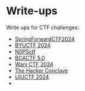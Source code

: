 # Write-ups
Write ups for CTF challenges:
- [SpringForwardCTF2024](https://springforward.ctfd.io/)
- [BYUCTF 2024](https://ctfd.cyberjousting.com/)
- [N0PSctf](https://ctf.nops.re/)
- [BCACTF 5.0](https://www.bcactf.com/)
- [Wani CTF 2024](https://score.wanictf.org/)
- [The Hacker Conclave](https://ctf.thehackerconclave.es/)
- [UIUCTF 2024](https://2024.uiuc.tf/)
- 
